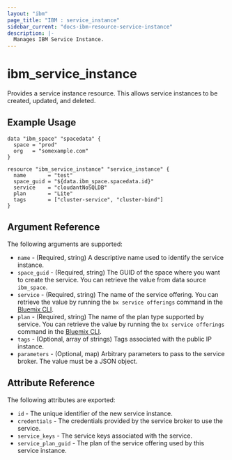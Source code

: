 ```yaml
---
layout: "ibm"
page_title: "IBM : service_instance"
sidebar_current: "docs-ibm-resource-service-instance"
description: |-
  Manages IBM Service Instance.
---
```


# ibm\_service_instance

Provides a service instance resource. This allows service instances to be created, updated, and deleted.

## Example Usage

```hcl
data "ibm_space" "spacedata" {
  space = "prod"
  org   = "somexample.com"
}

resource "ibm_service_instance" "service_instance" {
  name       = "test"
  space_guid = "${data.ibm_space.spacedata.id}"
  service    = "cloudantNoSQLDB"
  plan       = "Lite"
  tags       = ["cluster-service", "cluster-bind"]
}
```

## Argument Reference

The following arguments are supported:

* `name` - (Required, string) A descriptive name used to identify the service instance.
* `space_guid` - (Required, string) The GUID of the space where you want to create the service. You can retrieve the value from data source `ibm_space`.
* `service` - (Required, string) The name of the service offering. You can retrieve the value by running the `bx service offerings` command in the [Bluemix CLI](https://console.bluemix.net/docs/cli/reference/bluemix_cli/get_started.html#getting-started).
* `plan` - (Required, string) The name of the plan type supported by service. You can retrieve the value by running the `bx service offerings` command in the [Bluemix CLI](https://console.bluemix.net/docs/cli/reference/bluemix_cli/get_started.html#getting-started).
* `tags` - (Optional, array of strings) Tags associated with the public IP instance.
* `parameters` - (Optional, map) Arbitrary parameters to pass to the service broker. The value must be a JSON object.

## Attribute Reference

The following attributes are exported:

* `id` - The unique identifier of the new service instance.
* `credentials` - The credentials provided by the service broker to use the service.
* `service_keys` - The service keys associated with the service.
* `service_plan_guid` - The plan of the service offering used by this service instance.
